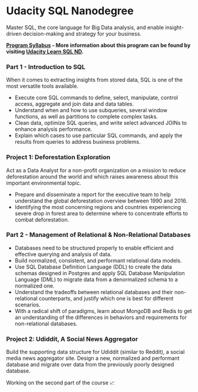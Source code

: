 # Udacity SQL Nanodegree 
Master SQL, the core language for Big Data analysis, and enable insight-driven decision-making and strategy for your business.

**[Program Syllabus](https://github.com/phphoebe/udacity-sql-nd-projects/blob/master/SQL%2BNanodegree%2BProgram%2BSyllabus.pdf) - More information about this program can be found by visiting [Udacity Learn SQL ND](https://www.udacity.com/course/learn-sql--nd072).**

### Part 1 - Introduction to SQL

When it comes to extracting insights from stored data, SQL is one of the most versatile tools available. 
* Execute core SQL commands to define, select, manipulate, control access, aggregate and join data and data tables. 
* Understand when and how to use subqueries, several window functions, as well as partitions to complete complex tasks. 
* Clean data, optimize SQL queries, and write select advanced JOINs to enhance analysis performance. 
* Explain which cases to use particular SQL commands, and apply the results from queries to address business problems.

### Project 1: Deforestation Exploration

Act as a Data Analyst for a non-profit organization on a mission to reduce deforestation around the world and which raises awareness about this important environmental topic.
* Prepare and disseminate a report for the executive team to help understand the global deforestation overview between 1990 and 2016. 
* Identifying the most concerning regions and countries experiencing severe drop in forest area to determine where to concentrate efforts to combat deforestation.


### Part 2 - Management of Relational & Non-Relational Databases

* Databases need to be structured properly to enable efficient and effective querying and analysis of data. 
* Build normalized, consistent, and performant relational data models. 
* Use SQL Database Definition Language (DDL) to create the data schemas designed in Postgres and apply SQL Database Manipulation Language (DML) to migrate data from a denormalized schema to a normalized one. 
* Understand the tradeoffs between relational databases and their non-relational counterparts, and justify which one is best for different scenarios. 
* With a radical shift of paradigms, learn about MongoDB and Redis to get an understanding of the differences in behaviors and requirements for non-relational databases.


### Project 2: Udiddit, A Social News Aggregator

Build the supporting data structure for Udiddit (similar to Reddit), a social media news aggregator site. Design a new, normalized and performant database and migrate over data from the previously poorly designed database.

Working on the second part of the course :chart_with_upwards_trend:
